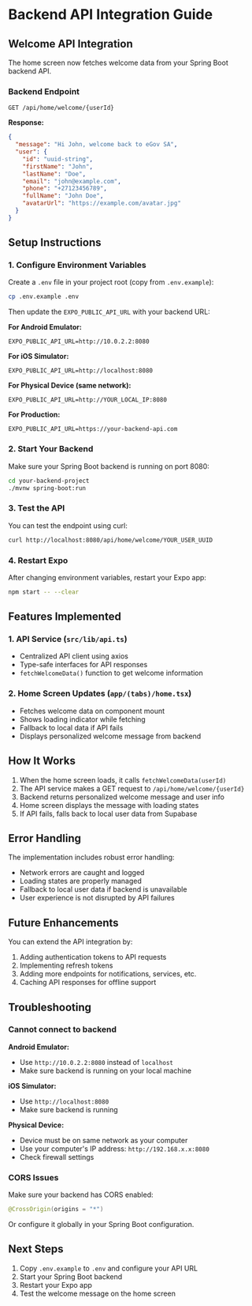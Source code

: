 # Backend API Integration Guide

## Welcome API Integration

The home screen now fetches welcome data from your Spring Boot backend API.

### Backend Endpoint

```
GET /api/home/welcome/{userId}
```

**Response:**
```json
{
  "message": "Hi John, welcome back to eGov SA",
  "user": {
    "id": "uuid-string",
    "firstName": "John",
    "lastName": "Doe",
    "email": "john@example.com",
    "phone": "+27123456789",
    "fullName": "John Doe",
    "avatarUrl": "https://example.com/avatar.jpg"
  }
}
```

## Setup Instructions

### 1. Configure Environment Variables

Create a `.env` file in your project root (copy from `.env.example`):

```bash
cp .env.example .env
```

Then update the `EXPO_PUBLIC_API_URL` with your backend URL:

**For Android Emulator:**
```
EXPO_PUBLIC_API_URL=http://10.0.2.2:8080
```

**For iOS Simulator:**
```
EXPO_PUBLIC_API_URL=http://localhost:8080
```

**For Physical Device (same network):**
```
EXPO_PUBLIC_API_URL=http://YOUR_LOCAL_IP:8080
```

**For Production:**
```
EXPO_PUBLIC_API_URL=https://your-backend-api.com
```

### 2. Start Your Backend

Make sure your Spring Boot backend is running on port 8080:

```bash
cd your-backend-project
./mvnw spring-boot:run
```

### 3. Test the API

You can test the endpoint using curl:

```bash
curl http://localhost:8080/api/home/welcome/YOUR_USER_UUID
```

### 4. Restart Expo

After changing environment variables, restart your Expo app:

```bash
npm start -- --clear
```

## Features Implemented

### 1. API Service (`src/lib/api.ts`)
- Centralized API client using axios
- Type-safe interfaces for API responses
- `fetchWelcomeData()` function to get welcome information

### 2. Home Screen Updates (`app/(tabs)/home.tsx`)
- Fetches welcome data on component mount
- Shows loading indicator while fetching
- Fallback to local data if API fails
- Displays personalized welcome message from backend

## How It Works

1. When the home screen loads, it calls `fetchWelcomeData(userId)`
2. The API service makes a GET request to `/api/home/welcome/{userId}`
3. Backend returns personalized welcome message and user info
4. Home screen displays the message with loading states
5. If API fails, falls back to local user data from Supabase

## Error Handling

The implementation includes robust error handling:
- Network errors are caught and logged
- Loading states are properly managed
- Fallback to local user data if backend is unavailable
- User experience is not disrupted by API failures

## Future Enhancements

You can extend the API integration by:
1. Adding authentication tokens to API requests
2. Implementing refresh tokens
3. Adding more endpoints for notifications, services, etc.
4. Caching API responses for offline support

## Troubleshooting

### Cannot connect to backend

**Android Emulator:**
- Use `http://10.0.2.2:8080` instead of `localhost`
- Make sure backend is running on your local machine

**iOS Simulator:**
- Use `http://localhost:8080`
- Make sure backend is running

**Physical Device:**
- Device must be on same network as your computer
- Use your computer's IP address: `http://192.168.x.x:8080`
- Check firewall settings

### CORS Issues

Make sure your backend has CORS enabled:
```java
@CrossOrigin(origins = "*")
```

Or configure it globally in your Spring Boot configuration.

## Next Steps

1. Copy `.env.example` to `.env` and configure your API URL
2. Start your Spring Boot backend
3. Restart your Expo app
4. Test the welcome message on the home screen

